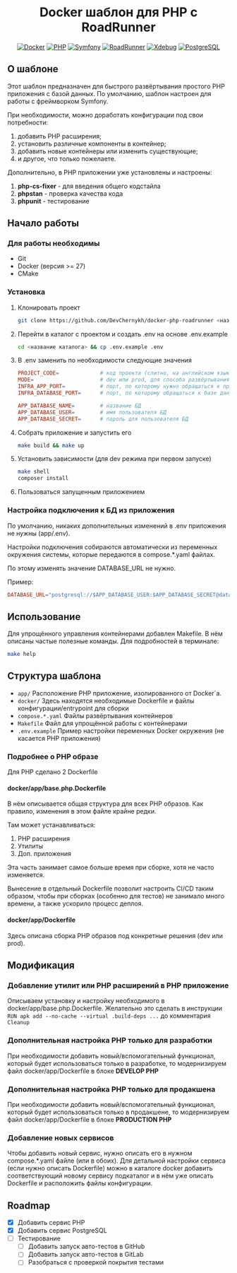 <div align="center">
    <h1>Docker шаблон для PHP с RoadRunner</h1>

[![Docker][Docker.com]][Docker-url]
[![PHP][PHP.net]][PHP-url]
[![Symfony][Symfony.com]][Symfony-url]
[![RoadRunner][RoadRunner.com]][RoadRunner-url]
[![Xdebug][Xdebug.org]][Xdebug-url]
[![PostgreSQL][PostgreSQL.org]][PostgreSQL-url]
</div>

## О шаблоне

Этот шаблон предназначен для быстрого развёртывания простого PHP приложения с базой данных.
По умолчанию, шаблон настроен для работы с фреймворком Symfony.

При необходимости, можно доработать конфигурации под свои потребности:

1. добавить PHP расширения;
2. установить различные компоненты в контейнер;
3. добавить новые контейнеры или изменить существующие;
4. и другое, что только пожелаете.

Дополнительно, в PHP приложении уже установлены и настроены:
1. **php-cs-fixer** - для введения общего кодстайла
2. **phpstan** - проверка качества кода
3. **phpunit** - тестирование

## Начало работы

### Для работы необходимы

* Git
* Docker (версия >= 27)
* CMake

### Установка

1. Клонировать проект
    ```bash
   git clone https://github.com/DevChernykh/docker-php-roadrunner <название каталога>
    ```
2. Перейти в каталог с проектом и создать .env на основе .env.example
    ```bash
   cd <название каталога> && cp .env.example .env
    ```
3. В .env заменить по необходимости следующие значения
   ```makefile
   PROJECT_CODE=             # код проекта (слитно, на английском языке)
   MODE=                     # dev или prod, для способа развёртывания
   INFRA_APP_PORT=           # порт, по которому нужно обращаться к приложению
   INFRA_DATABASE_PORT=      # порт, по которому обращаться к базе данных
   
   APP_DATABASE_NAME=        # название БД
   APP_DATABASE_USER=        # имя пользователя БД
   APP_DATABASE_SECRET=      # пароль для пользователя БД
   ```
4. Собрать приложение и запустить его
   ```bash
   make build && make up
   ```
5. Установить зависимости (для dev режима при первом запуске)
   ```bash
   make shell
   composer install
   ```
6. Пользоваться запущенным приложением

### Настройка подключения к БД из приложения

По умолчанию, никаких дополнительных изменений в .env приложения не нужны (app/.env).

Настройки подключения собираются автоматически из переменных окружения системы, которые передаются в compose.*.yaml
файлах.

По этому изменять значение DATABASE_URL не нужно.

Пример:

```makefile
DATABASE_URL="postgresql://$APP_DATABASE_USER:$APP_DATABASE_SECRET@database:5432/$APP_DATABASE_NAME?serverVersion=16&charset=utf8"
```

## Использование

Для упрощённого управления контейнерами добавлен Makefile.
В нём описаны частые полезные команды. Для подробностей в терминале:
```bash
make help
```



## Структура шаблона

* `app/` Расположение PHP приложение, изолированного от Docker`a.
* `docker/` Здесь находятся необходимые Dockerfile и файлы конфигурации/entrypoint для сборки
* `compose.*.yaml` Файлы развёртывания контейнеров
* `Makefile` Файл для упрощённой работы с контейнерами
* `.env.example` Пример настройки переменных Docker окружения (не касается PHP приложения)

### Подробнее о PHP образе

Для PHP сделано 2 Dockerfile

#### docker/app/base.php.Dockerfile

В нём описывается общая структура для всех PHP образов.
Как правило, изменения в этом файле крайне редки.

Там может устанавливаться:

1. PHP расширения
2. Утилиты
3. Доп. приложения

Эта часть занимает самое больше время при сборке, хотя не часто изменяется.

Вынесение в отдельный Dockerfile позволит настроить CI/CD таким образом, чтобы при сборках (особенно для тестов) не
занимало много времени, а также ускорило процесс деплоя.

#### docker/app/Dockerfile

Здесь описана сборка PHP образов под конкретные решения (dev или prod).

## Модификация

### Добавление утилит или PHP расширений в PHP приложение

Описываем установку и настройку необходимого в docker/app/base.php.Dockerfile.
Желательно это сделать в инструкции `RUN apk add --no-cache --virtual .build-deps ...` до комментария `Cleanup`

### Дополнительная настройка PHP только для разработки

При необходимости добавить новый/вспомогательный функционал, который будет использоваться только в разработке,
то модернизируем файл docker/app/Dockerfile в блоке **DEVELOP PHP**

### Дополнительная настройка PHP только для продакшена

При необходимости добавить новый/вспомогательный функционал, который будет использоваться только в продакшене,
то модернизируем файл docker/app/Dockerfile в блоке **PRODUCTION PHP**

### Добавление новых сервисов

Чтобы добавить новый сервис, нужно описать его в нужном compose.*.yaml файле (или в обоих).
Для детальной настройки сервиса (если нужно описать Dockerfile) можно в каталоге docker добавить соответствующий
новому сервису подкаталог и в нём уже описать Dockerfile и расположить файлы конфигурации.

## Roadmap

- [x] Добавить сервис PHP
- [x] Добавить сервис PostgreSQL
- [ ] Тестирование
  - [ ] Добавить запуск авто-тестов в GitHub
  - [ ] Добавить запуск авто-тестов в GitLab
  - [ ] Разобраться с проверкой покрытия тестами

[Docker.com]: https://img.shields.io/badge/docker-086dd7?style=for-the-badge&logo=docker&logoColor=white

[Docker-url]: https://docker.com

[PHP.net]: https://img.shields.io/badge/php-7A86B8?style=for-the-badge&logo=php&logoColor=white

[PHP-url]: https://php.net

[PostgreSQL.org]: https://img.shields.io/badge/postgresql-336791?style=for-the-badge&logo=postgresql&logoColor=white

[PostgreSQL-url]: https://www.postgresql.org/

[Symfony.com]: https://img.shields.io/badge/symfony-ffffff?style=for-the-badge&logo=symfony&logoColor=black

[Symfony-url]: https://www.symfony.com/

[RoadRunner.com]: https://img.shields.io/badge/Roadrunner-f2f2f7?style=for-the-badge

[RoadRunner-url]: https://roadrunner.dev/

[Xdebug.org]: https://img.shields.io/badge/xdebug-f2f2f7?style=for-the-badge

[Xdebug-url]: https://roadrunner.dev/